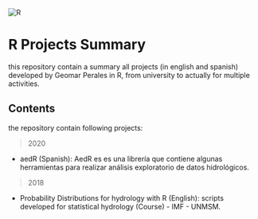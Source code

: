 <img alt="R" src="https://img.shields.io/badge/r-%23276DC3.svg?&style=for-the-badge&logo=r&logoColor=white"/>

# R Projects Summary

this repository contain a summary all projects (in english and spanish) developed by Geomar Perales in R, from university to actually for multiple activities.

## Contents

the repository contain following projects:

> 2020

* aedR (Spanish): AedR es es una librería que contiene algunas herramientas para realizar análisis exploratorio de datos hidrológicos.

> 2018

* Probability Distributions for hydrology with R (English): scripts developed for statistical hydrology (Course) - IMF - UNMSM.
